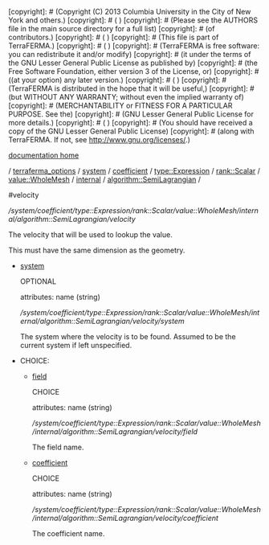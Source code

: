 [copyright]: # (Copyright (C) 2013 Columbia University in the City of New York and others.)
[copyright]: # ( )
[copyright]: # (Please see the AUTHORS file in the main source directory for a full list)
[copyright]: # (of contributors.)
[copyright]: # ( )
[copyright]: # (This file is part of TerraFERMA.)
[copyright]: # ( )
[copyright]: # (TerraFERMA is free software: you can redistribute it and/or modify)
[copyright]: # (it under the terms of the GNU Lesser General Public License as published by)
[copyright]: # (the Free Software Foundation, either version 3 of the License, or)
[copyright]: # ((at your option) any later version.)
[copyright]: # ( )
[copyright]: # (TerraFERMA is distributed in the hope that it will be useful,)
[copyright]: # (but WITHOUT ANY WARRANTY; without even the implied warranty of)
[copyright]: # (MERCHANTABILITY or FITNESS FOR A PARTICULAR PURPOSE. See the)
[copyright]: # (GNU Lesser General Public License for more details.)
[copyright]: # ( )
[copyright]: # (You should have received a copy of the GNU Lesser General Public License)
[copyright]: # (along with TerraFERMA. If not, see <http://www.gnu.org/licenses/>.)

[documentation home](Documentation)

/ [terraferma_options](../../../../../../../../terraferma_options.md) / [system](../../../../../../../system.md) / [coefficient](../../../../../../coefficient.md) / [type::Expression](../../../../../type__Expression.md) / [rank::Scalar](../../../../rank__Scalar.md) / [value::WholeMesh](../../../value__WholeMesh.md) / [internal](../../internal.md) / [algorithm::SemiLagrangian](../algorithm__SemiLagrangian.md) /

#velocity

*/system/coefficient/type::Expression/rank::Scalar/value::WholeMesh/internal/algorithm::SemiLagrangian/velocity*

The velocity that will be used to lookup the value.

This must have the same dimension as the geometry.

* [system](velocity/system.md "child")

    OPTIONAL 

    attributes: name (string) 

    */system/coefficient/type::Expression/rank::Scalar/value::WholeMesh/internal/algorithm::SemiLagrangian/velocity/system*

    The system where the velocity is to be found.
    Assumed to be the current system if left unspecified.

* CHOICE:
    * [field](velocity/field.md "child")

        CHOICE 

        attributes: name (string) 

        */system/coefficient/type::Expression/rank::Scalar/value::WholeMesh/internal/algorithm::SemiLagrangian/velocity/field*

        The field name.

    * [coefficient](velocity/coefficient.md "child")

        CHOICE 

        attributes: name (string) 

        */system/coefficient/type::Expression/rank::Scalar/value::WholeMesh/internal/algorithm::SemiLagrangian/velocity/coefficient*

        The coefficient name.

[autogenerated]: # (This file was automatically generated from the schema file:/home/cwilson/repos/github/TerraFERMA/TerraFERMA/buckettools/schemas/function.rng.)


